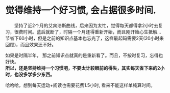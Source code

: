 # 觉得维持一个好习惯, 会占据很多时间. 
&emsp;&emsp;坚持了近2个月的艾宾浩斯曲线，后来因为太忙，觉得每天都得拿2小时去复习，很费时间。蓝后就断了，时隔一个月还得重新开始，而且刚开始心生抵触...  
节省下60小时，但是之前的知识点基本也忘光了，这样最起码需要2天(20小时来回顾)，而且效果还不好。  

如果是时隔半年， 那之前知识点就真的是重新看了。而且，不按时复习，忘得也好快。  
**所以，还是坚持维持一个习惯吧，不要太计较眼前的得失，其实每天省下来的2小时，也没多学多少东西。**  

哈哈哈，想到每天运动+阅读也需要花费1.5小时, 看来不能这样单纯算时间。   
